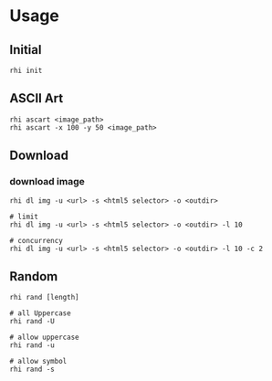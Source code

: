 # Usage

## Initial

```
rhi init
```

## ASCII Art

```
rhi ascart <image_path>
rhi ascart -x 100 -y 50 <image_path>
```

## Download

### download image

```
rhi dl img -u <url> -s <html5 selector> -o <outdir> 

# limit
rhi dl img -u <url> -s <html5 selector> -o <outdir> -l 10

# concurrency
rhi dl img -u <url> -s <html5 selector> -o <outdir> -l 10 -c 2
```

## Random

```
rhi rand [length]

# all Uppercase
rhi rand -U

# allow uppercase
rhi rand -u

# allow symbol
rhi rand -s
```
